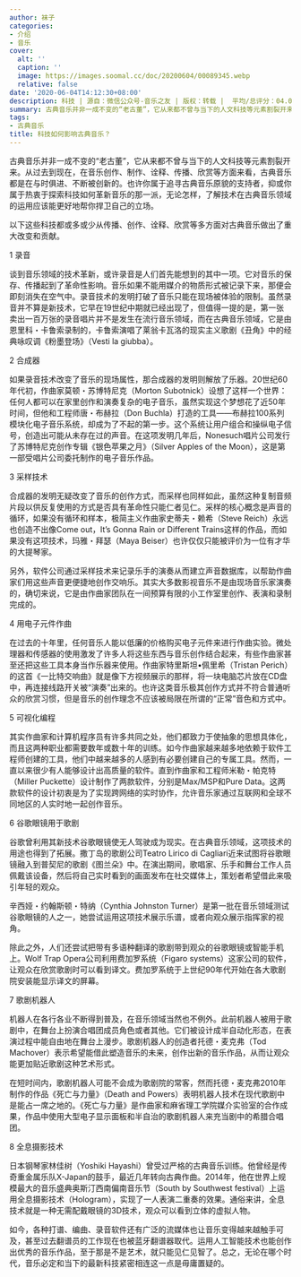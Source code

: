 ```yaml
---
author: 袜子
categories:
- 介绍
- 音乐
cover:
  alt: ''
  caption: ''
  image: https://images.soomal.cc/doc/20200604/00089345.webp
  relative: false
date: '2020-06-04T14:12:30+08:00'
description: 科技 | 源自：微信公众号-音乐之友 | 版权：转载 |  平均/总评分：04.00/4
summary: 古典音乐并非一成不变的“老古董”，它从来都不曾与当下的人文科技等元素割裂开来。从过去到现在，在音乐创作、制作、诠释、传播、欣赏等方面来看，古典音乐都是在与时俱进、不断被创新的。也许你属于追寻古典音乐原貌的支持者，抑或你属于热衷于探索科技如何革新音乐的那一派，无论怎样……
tags:
- 古典音乐
title: 科技如何影响古典音乐？
---
```


古典音乐并非一成不变的“老古董”，它从来都不曾与当下的人文科技等元素割裂开来。从过去到现在，在音乐创作、制作、诠释、传播、欣赏等方面来看，古典音乐都是在与时俱进、不断被创新的。也许你属于追寻古典音乐原貌的支持者，抑或你属于热衷于探索科技如何革新音乐的那一派，无论怎样，了解技术在古典音乐领域的运用应该能更好地帮你捍卫自己的立场。
 
以下这些科技都或多或少从传播、创作、诠释、欣赏等多方面对古典音乐做出了重大改变和贡献。

1 录音

谈到音乐领域的技术革新，或许录音是人们首先能想到的其中一项。它对音乐的保存、传播起到了革命性影响。音乐如果不能用媒介的物质形式被记录下来，那便会即刻消失在空气中。录音技术的发明打破了音乐只能在现场被体验的限制。虽然录音并不算是新技术，它早在19世纪中期就已经出现了，但值得一提的是，第一张卖出一百万张的录音唱片并不是发生在流行音乐领域，而在古典音乐领域，它是由恩里科・卡鲁索录制的，卡鲁索演唱了莱翁卡瓦洛的现实主义歌剧《丑角》中的经典咏叹调《粉墨登场》（Vesti la giubba）。

2 合成器

如果录音技术改变了音乐的现场属性，那合成器的发明则解放了乐器。20世纪60年代初，作曲家莫顿・苏博特尼克（Morton Subotnick）设想了这样一个世界：任何人都可以在家里创作和演奏复杂的电子音乐，虽然实现这个梦想花了近50年时间，但他和工程师唐・布赫拉（Don Buchla）打造的工具――布赫拉100系列模块化电子音乐系统，却成为了不起的第一步。这个系统让用户组合和操纵电子信号，创造出可能从未存在过的声音。在这项发明几年后，Nonesuch唱片公司发行了苏博特尼克创作专辑《银色苹果之月》（Silver Apples of the Moon），这是第一部受唱片公司委托制作的电子音乐作品。

3 采样技术

合成器的发明无疑改变了音乐的创作方式，而采样也同样如此，虽然这种复制音频片段以供反复使用的方式是否具有革命性只能仁者见仁。采样的核心概念是声音的循环，如果没有循环和样本，极简主义作曲家史蒂夫・赖希（Steve Reich）永远也创造不出像Come out，It’s Gonna Rain or Different Trains这样的作品，而如果没有这项技术，玛雅・拜瑟（Maya Beiser）也许仅仅只能被评价为一位有才华的大提琴家。

另外，软件公司通过采样技术来记录乐手的演奏从而建立声音数据库，以帮助作曲家们用这些声音更便捷地创作交响乐。其实大多数影视音乐不是由现场音乐家演奏的，确切来说，它是由作曲家团队在一间预算有限的小工作室里创作、表演和录制完成的。

4 用电子元件作曲

在过去的十年里，任何音乐人能以低廉的价格购买电子元件来进行作曲实验。微处理器和传感器的使用激发了许多人将这些东西与音乐创作结合起来，有些作曲家甚至还把这些工具本身当作乐器来使用。作曲家特里斯坦•佩里希（Tristan Perich）的这首《一比特交响曲》就是像下方视频展示的那样，将一块电脑芯片放在CD盘中，再连接线路开关被“演奏”出来的。也许这类音乐极其创作方式并不符合普通听众的欣赏习惯，但是音乐的创作理念不应该被局限在所谓的“正常”音色和方式中。

5 可视化编程

其实作曲家和计算机程序员有许多共同之处，他们都致力于使抽象的思想具体化，而且这两种职业都需要数年或数十年的训练。如今作曲家越来越多地依赖于软件工程师创建的工具，他们中越来越多的人感到有必要创建自己的专属工具。然而，一直以来很少有人能够设计出高质量的软件。直到作曲家和工程师米勒・帕克特（Miller Puckette）设计制作了两款软件，分别是Max/MSP和Pure Data。这两款软件的设计初衷是为了实现跨网络的实时协作，允许音乐家通过互联网和全球不同地区的人实时地一起创作音乐。

6 谷歌眼镜用于歌剧

谷歌曾利用其新技术谷歌眼镜使无人驾驶成为现实。在古典音乐领域，这项技术的用途也得到了拓展。撒丁岛的歌剧公司Teatro Lirico di Cagliari近来试图将谷歌眼镜融入到普契尼的歌剧《图兰朵》中。在演出期间，歌唱家、乐手和舞台工作人员佩戴该设备，然后将自己实时看到的画面发布在社交媒体上，策划者希望借此来吸引年轻的观众。

辛西娅・约翰斯顿・特纳（Cynthia Johnston Turner）是第一批在音乐领域测试谷歌眼镜的人之一，她尝试运用这项技术展示乐谱，或者向观众展示指挥家的视角。

除此之外，人们还尝试把带有多语种翻译的歌剧带到观众的谷歌眼镜或智能手机上。Wolf Trap Opera公司利用费加罗系统（Figaro systems）这家公司的软件，让观众在欣赏歌剧时可以看到译文。费加罗系统于上世纪90年代开始在各大歌剧院安装能显示译文的屏幕。

7 歌剧机器人

机器人在各行各业不断得到普及，在音乐领域当然也不例外。此前机器人被用于歌剧中，在舞台上扮演合唱团成员角色或者其他。它们被设计成半自动化形态，在表演过程中能自由地在舞台上漫步。歌剧机器人的创造者托德・麦克弗（Tod Machover）表示希望能借此塑造音乐的未来，创作出新的音乐作品，从而让观众能更加贴近歌剧这种艺术形式。

在短时间内，歌剧机器人可能不会成为歌剧院的常客，然而托德・麦克弗2010年制作的作品《死亡与力量》（Death and Powers）表明机器人技术在现代歌剧中是能占一席之地的。《死亡与力量》是作曲家和麻省理工学院媒介实验室的合作成果，作品中使用大型电子显示面板和半自治的歌剧机器人来充当剧中的希腊合唱团。

8 全息摄影技术

日本钢琴家林佳树（Yoshiki Hayashi）曾受过严格的古典音乐训练。他曾经是传奇重金属乐队X-Japan的鼓手，最近几年转向古典作曲。2014年，他在世界上规模最大的音乐盛典奥斯汀西南偏南音乐节（South by Southwest festival）上运用全息摄影技术（Hologram），实现了一人表演二重奏的效果。通俗来讲，全息技术就是一种无需配戴眼镜的3D技术，观众可以看到立体的虚拟人物。

如今，各种打谱、编曲、录音软件还有广泛的流媒体也让音乐变得越来越触手可及，甚至过去翻谱员的工作现在也被蓝牙翻谱器取代。运用人工智能技术也能创作出优秀的音乐作品，至于那是不是艺术，就只能见仁见智了。总之，无论在哪个时代，音乐必定和当下的最新科技紧密相连这一点是毋庸置疑的。